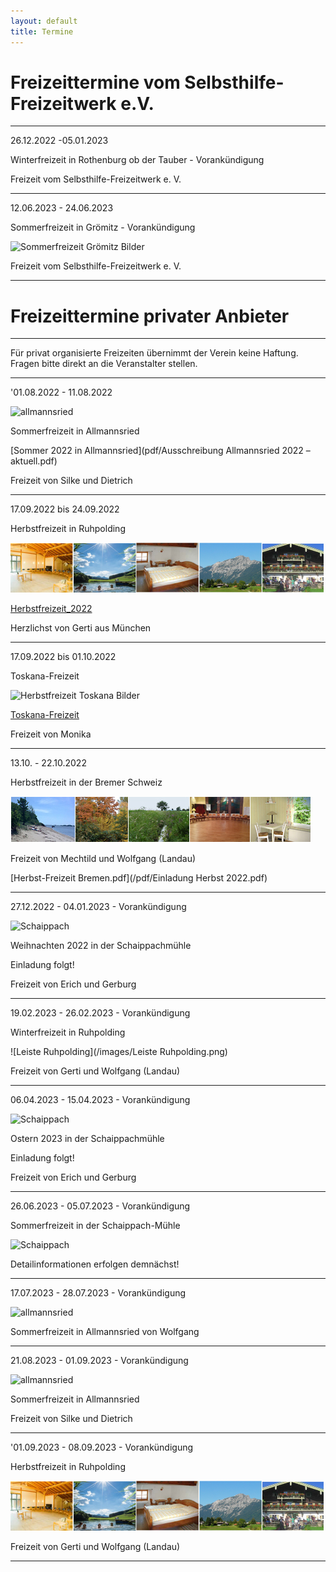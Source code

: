```yaml
---
layout: default
title: Termine
---
```

# Freizeittermine vom Selbsthilfe-Freizeitwerk e.V.

--------------------------------------------------------------------------------------------------

26.12.2022 -05.01.2023

Winterfreizeit in Rothenburg ob der Tauber - Vorankündigung 



Freizeit vom Selbsthilfe-Freizeitwerk e. V. 

--------------------------------------------------------------------------------------------------

12.06.2023 - 24.06.2023 

Sommerfreizeit in Grömitz - Vorankündigung 

![Sommerfreizeit Grömitz Bilder](https://ik.imagekit.io/zcrl68n9dky/tr:oi-leisten@@GR_1.jpeg,ox-0,oy-0,ow-94,oh-68:oi-leisten@@GR_2.jpeg,ox-97,oy-0,ow-94,oh-68:oi-leisten@@GR_3.jpeg,ox-194,oy-0,ow-94,oh-68:oi-leisten@@GR_4.jpeg,ox-291,oy-0,ow-94,oh-68:oi-leisten@@GR_5.jpeg,ox-388,oy-0,ow-94,oh-68/white.jpg)

Freizeit vom Selbsthilfe-Freizeitwerk e. V. 

---------------------------------------------------------------------------------------------------

# Freizeittermine privater Anbieter

---------------------------------------------------------------------------------------------------

Für privat organisierte Freizeiten übernimmt der Verein keine Haftung. Fragen bitte direkt an die Veranstalter stellen.

-----------------------------------------------------------------------------------------------------

'01.08.2022 - 11.08.2022

![allmannsried](/images/allmansried.jpeg)

Sommerfreizeit in Allmannsried

[Sommer 2022 in Allmannsried](pdf/Ausschreibung Allmannsried 2022 – aktuell.pdf)

Freizeit von Silke und Dietrich

-----------------------------------------------------------------------------------------------------

17.09.2022 bis 24.09.2022

Herbstfreizeit in Ruhpolding

![ruhpolding](/images/bildleiste_2021.png)

[Herbstfreizeit_2022](pdf/Herbstfreizeit_2022_anonym.pdf)

Herzlichst von Gerti aus München 

---------------------------------------------------------------------------------------------------------

17.09.2022 bis 01.10.2022

Toskana-Freizeit

![Herbstfreizeit Toskana Bilder](https://ik.imagekit.io/zcrl68n9dky/tr:oi-leisten@@TO_1.jpg,ox-0,oy-0,ow-94,oh-68:oi-leisten@@TO_2.jpg,ox-97,oy-0,ow-94,oh-68:oi-leisten@@TO_3.jpg,ox-194,oy-0,ow-94,oh-68:oi-leisten@@TO_4.jpg,ox-291,oy-0,ow-94,oh-68:oi-leisten@@TO_5.png,ox-388,oy-0,ow-94,oh-68/white.jpg)

[Toskana-Freizeit](pdf/Toskana.pdf)

Freizeit von Monika

------------------------------------------------------------------------------------------------------

13.10. - 22.10.2022

Herbstfreizeit in der Bremer Schweiz

![Freizeit Bremen im Herbst](/images/Leiste_Herbst_Bremen.jpg)

Freizeit von Mechtild und Wolfgang (Landau)

[Herbst-Freizeit Bremen.pdf](/pdf/Einladung Herbst 2022.pdf)

------------------------------------------------------------------------------------------------------

27.12.2022 - 04.01.2023 - Vorankündigung

![Schaippach](/images/schaippach.jpeg)

Weihnachten 2022 in der Schaippachmühle

Einladung folgt!

Freizeit von Erich und Gerburg

-----------------------------------------------------------------------------------------------------

19.02.2023 - 26.02.2023 - Vorankündigung

Winterfreizeit in Ruhpolding

![Leiste Ruhpolding](/images/Leiste Ruhpolding.png)

 Freizeit von Gerti und Wolfgang (Landau)

------------------------------------------------------------------------------------------------------

06.04.2023 - 15.04.2023 - Vorankündigung

![Schaippach](/images/schaippach.jpeg)

Ostern 2023 in der Schaippachmühle

Einladung folgt!

Freizeit von Erich und Gerburg

------------------------------------------------------------------------------------------------------

26.06.2023 - 05.07.2023 - Vorankündigung

Sommerfreizeit in der Schaippach-Mühle

![Schaippach](/images/schaippach.jpeg)

Detailinformationen erfolgen demnächst!

-----------------------------------------------------------------------------------------------------

17.07.2023 - 28.07.2023 - Vorankündigung

![allmannsried](/images/allmansried.jpeg)

Sommerfreizeit in Allmannsried von Wolfgang

------------------------------------------------------------------------------------------------------

21.08.2023 - 01.09.2023 - Vorankündigung

![allmannsried](/images/allmansried.jpeg)

Sommerfreizeit in Allmannsried

Freizeit von Silke und Dietrich

------------------------------------------------------------------------------------------------------

'01.09.2023 - 08.09.2023 - Vorankündigung 

Herbstfreizeit in Ruhpolding

![ruhpolding](/images/bildleiste_2021.png)

Freizeit von Gerti und Wolfgang (Landau)

--------------------------------------------------------------------------------------------------------
